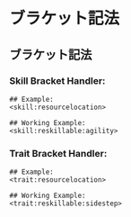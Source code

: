 # ブラケット記法

## ブラケット記法

### Skill Bracket Handler:
```
## Example:
<skill:resourcelocation>

## Working Example:
<skill:reskillable:agility>
```

### Trait Bracket Handler:
```
## Example:
<trait:resourcelocation>

## Working Example:
<trait:reskillable:sidestep>
```